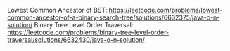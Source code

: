 Lowest Common Ancestor of BST: https://leetcode.com/problems/lowest-common-ancestor-of-a-binary-search-tree/solutions/6632375/java-o-n-solution/
Binary Tree Level Order Traversal: https://leetcode.com/problems/binary-tree-level-order-traversal/solutions/6632430/java-o-n-solution/
